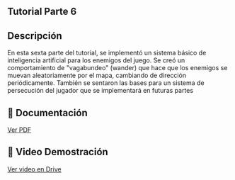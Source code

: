 ## Tutorial Parte 6

## Descripción
En esta sexta parte del tutorial, se implementó un sistema básico de inteligencia artificial para los enemigos del juego. Se creó un comportamiento de "vagabundeo" (wander) que hace que los enemigos se muevan aleatoriamente por el mapa, cambiando de dirección periódicamente. También se sentaron las bases para un sistema de persecución del jugador que se implementará en futuras partes

## 📄 Documentación
[Ver PDF](./Tutorial-6.pdf)

## 🎥 Video Demostración
[Ver video en Drive]()

